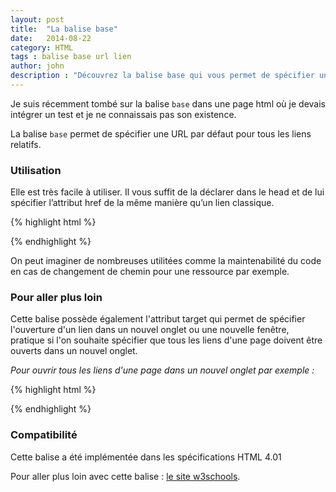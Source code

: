 ```yaml
---
layout: post
title:  "La balise base"
date:   2014-08-22
category: HTML
tags : balise base url lien
author: john
description : "Découvrez la balise base qui vous permet de spécifier un préfixe pour les URL relative."
---
```

Je suis récemment tombé sur la balise `base` dans une page html où je devais intégrer un test et je ne connaissais pas son existence.

La balise `base` permet de spécifier une URL par défaut pour tous les liens relatifs.

### Utilisation

Elle est très facile à utiliser. Il vous suffit de la déclarer dans le head et de lui spécifier l’attribut href de la même manière qu’un lien classique.

{% highlight html %}

<head>
<base href="http://www.lilleweb.fr">
</head>

{% endhighlight %}

On peut imaginer de nombreuses utilitées comme la maintenabilité du code en cas de changement de chemin pour une ressource par exemple.

### Pour aller plus loin

Cette balise possède également l'attribut target qui permet de spécifier l'ouverture d'un lien dans un nouvel onglet ou une nouvelle fenêtre, pratique si l'on souhaite spécifier que tous les liens d'une page doivent être ouverts dans un nouvel onglet.

*Pour ouvrir tous les liens d'une page dans un nouvel onglet par exemple :*

{% highlight html %}

<head>
<base target="_blank">
</head>

{% endhighlight %}

### Compatibilité

Cette balise a été implémentée dans les spécifications HTML 4.01

Pour aller plus loin avec cette balise : [le site w3schools](http://www.w3schools.com/tags/tag_base.asp).

